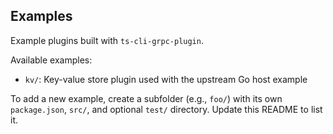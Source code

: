 ## Examples

Example plugins built with `ts-cli-grpc-plugin`.

Available examples:

- `kv/`: Key-value store plugin used with the upstream Go host example

To add a new example, create a subfolder (e.g., `foo/`) with its own `package.json`, `src/`, and optional `test/` directory. Update this README to list it.
